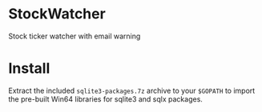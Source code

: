 StockWatcher
============

Stock ticker watcher with email warning

Install
=======

Extract the included `sqlite3-packages.7z` archive to your `$GOPATH` to import the pre-built Win64 libraries for sqlite3 and sqlx packages.